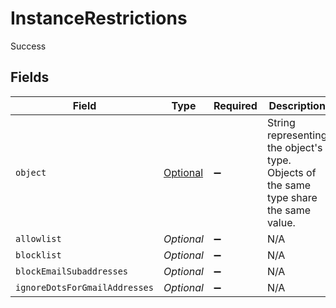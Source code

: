 # InstanceRestrictions

Success


## Fields

| Field                                                                                         | Type                                                                                          | Required                                                                                      | Description                                                                                   |
| --------------------------------------------------------------------------------------------- | --------------------------------------------------------------------------------------------- | --------------------------------------------------------------------------------------------- | --------------------------------------------------------------------------------------------- |
| `object`                                                                                      | [Optional<InstanceRestrictionsObject>](../../models/components/InstanceRestrictionsObject.md) | :heavy_minus_sign:                                                                            | String representing the object's type. Objects of the same type share the same value.         |
| `allowlist`                                                                                   | *Optional<Boolean>*                                                                           | :heavy_minus_sign:                                                                            | N/A                                                                                           |
| `blocklist`                                                                                   | *Optional<Boolean>*                                                                           | :heavy_minus_sign:                                                                            | N/A                                                                                           |
| `blockEmailSubaddresses`                                                                      | *Optional<Boolean>*                                                                           | :heavy_minus_sign:                                                                            | N/A                                                                                           |
| `ignoreDotsForGmailAddresses`                                                                 | *Optional<Boolean>*                                                                           | :heavy_minus_sign:                                                                            | N/A                                                                                           |